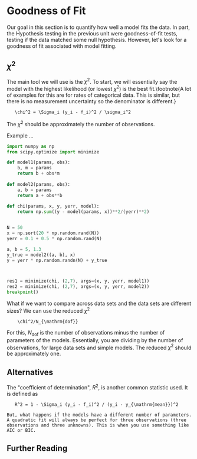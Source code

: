 # Goodness of Fit

Our goal in this section is to quantify how well a model fits the data. In part, the Hypothesis testing in the previous unit were goodness-of-fit tests, testing if the data matched some null hypothesis. However, let's look for a goodness of fit associated with model fitting. 

## $\chi^2$

The main tool we will use is the $\chi^2$. To start, we will essentially say the model with the highest likelihood (or lowest $\chi^2$) is the best fit.\footnote{A lot of examples for this are for rates of categorical data. This is similar, but there is no measurement uncertainty so the denominator is different.}
```{math} 
   \chi^2 = \Sigma_i (y_i - f_i)^2 / \sigma_i^2 
```
The $\chi^2$ should be approximately the number of observations.

Example ...

```python
import numpy as np
from scipy.optimize import minimize

def model1(params, obs):
    b, m = params
    return b + obs*m
    
def model2(params, obs):
    a, b = params
    return a + obs**b
    
def chi(params, x, y, yerr, model):
    return np.sum((y - model(params, x))**2/(yerr)**2)


N = 50
x = np.sort(20 * np.random.rand(N))
yerr = 0.1 + 0.5 * np.random.rand(N)

a, b = 5, 1.3
y_true = model2((a, b), x)
y = yerr * np.random.randn(N) + y_true



res1 = minimize(chi, (2,7), args=(x, y, yerr, model1))
res2 = minimize(chi, (2,7), args=(x, y, yerr, model2))
breakpoint()
```





What if we want to compare across data sets and the data sets are different sizes? We can use the reduced $\chi^2$
```{math}
    \chi^2/N_{\mathrm{dof}}
```

For this, $N_{\mathrm{dof}}$ is the number of observations minus the number of parameters of the models. Essentially, you are dividing by the number of observations, for large data sets and simple models. The reduced $\chi^2$ should be approximately one.


## Alternatives

The "coefficient of determination", $R^2$, is another common statistic used. It is defined as 
```{math} 
   R^2 = 1 - \Sigma_i (y_i - f_i)^2 / (y_i - y_{\mathrm{mean}})^2 
```

```{note}
But, what happens if the models have a different number of parameters. A quadratic fit will always be perfect for three observations (three observations and three unknowns). This is when you use something like AIC or BIC.
```

## Further Reading
